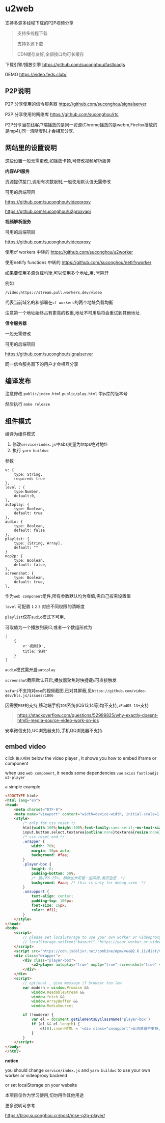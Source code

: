 # u2web

支持多源多线程下载的P2P视频分享

> 支持多线程下载
> 
> 支持多源下载
> 
> CDN缓存友好,全部接口均可长缓存

下载引擎/播放引擎 https://github.com/suconghou/fastloadjs

DEMO https://video.feds.club/

## P2P说明

P2P 分享使用的信令服务器 https://github.com/suconghou/signalserver

P2P 分享使用的网络库 https://github.com/suconghou/rtc


P2P分享当在线客户端播放的是同一资源(Chrome播放的是webm,Firefox播放的是mp4),同一清晰度时才会相互分享.

## 网站里的设置说明

这些设置一般无需更改,如播放卡顿,可修改视频解析服务

**内容API服务**

资源提供接口,调用有次数限制,一般使用默认值无需修改

可用的后端项目 

https://github.com/suconghou/videoproxy

https://github.com/suconghou/u2proxyapi




**视频解析服务**

可用的后端项目

https://github.com/suconghou/videoproxy

使用cf workers 中转的 https://github.com/suconghou/u2worker

使用netlify functions 中转的 https://github.com/suconghou/netlifyworker

如果要使用多源负载均衡,可以使用多个地址,用`;`号隔开

例如

`/video;https://stream.pull.workers.dev/video`

代表当前域名的和部署在`cf workers`的两个地址负载均衡

注意第一个地址始终占有更高的权重,地址不可用后将会重试到其他地址.



**信令服务器**

一般无需修改

可用的后端项目

https://github.com/suconghou/signalserver

同一信令服务器下的用户才会相互分享

## 编译发布

注意修改 `public/index.html` `public/play.html` 中js库的版本号

然后执行 `make release`

## 组件模式

编译为组件模式

1. 修改`service/index.js`中abs变量为https绝对地址
2. 执行 `yarn buildwc`

参数
```
v: {
    type: String,
    required: true
},
level : {
    type:Number,
    default:0,
},
autoplay: {
    type: Boolean,
    default: true
},
audio: {
    type: Boolean,
    default: false
},
playlist: {
    type: [String, Array],
    default: ""
}
nop2p: {
    type: Boolean,
    default: false,
},
screenshot: {
    type: Boolean,
    default: true,
},

```

作为`web component`组件,所有参数默认均为零值,需自己按需设置值

`level` 可配置 `1` `2` `3` 对应不同权限的清晰度

`playlist`仅在`audio`模式下可用,

可取值为一个播放列表ID,或者一个数组形式为

```
[
    {
        v:'视频ID',
        title:'名称'
    }
]
```

`audio`模式需开启`autoplay`

`screenshot`截图默认开启,播放器聚焦时快捷键`s`可直接触发

`safari`不支持对`mse`的视频截图,已对其屏蔽,见`https://github.com/video-dev/hls.js/issues/1806`

因需要`MSE`的支持,移动端手机`IOS`系统(IOS13,14等)均不支持,`iPadOS 13+`支持
>
> https://stackoverflow.com/questions/52999825/why-exactly-doesnt-html5-media-source-video-work-on-ios

安卓微信支持,UC浏览器支持,手机QQ浏览器不支持.


## embed video

click `嵌入视频` below the video player , It shows you how to embed iframe or component

when use `web component`, it needs some dependencies `vue` `axios` `fastloadjs` `u2-player`

a simple example 

```html
<!DOCTYPE html>
<html lang="en">
<head>
    <meta charset="UTF-8">
    <meta name="viewport" content="width=device-width, initial-scale=1.0">
    <style>
        /* only for css reset */
        html{width:100%;height:100%;font-family:sans-serif;-ms-text-size-adjust:100%;-webkit-text-size-adjust:100%;-webkit-font-smoothing:antialiased}body{margin:0;width:100%;height:100%;}article,aside,details,figcaption,figure,footer,header,hgroup,main,menu,nav,section,summary{display:block}audio,canvas,progress,video{display:inline-block;vertical-align:baseline}audio:not([controls]){display:none;height:0}[hidden],template{display:none}a{background-color:transparent}a:active,a:hover{outline:0}abbr[title]{border-bottom:1px dotted}b,strong{font-weight:bold}dfn{font-style:italic}h1{font-size:2em;margin:.67em 0}mark{background:#ff0;color:#000}small{font-size:80%}sub,sup{font-size:75%;line-height:0;position:relative;vertical-align:baseline}sup{top:-0.5em}sub{bottom:-0.25em}img{border:0}svg:not(:root){overflow:hidden}figure{margin:1em 40px}hr{box-sizing:content-box;height:0}pre{overflow:auto}code,kbd,pre,samp{font-family:monospace,monospace;font-size:1em}button,input,optgroup,select,textarea{color:inherit;font:inherit;margin:0}button{overflow:visible}button,select{text-transform:none}button,html input[type="button"],input[type="reset"],input[type="submit"]{-webkit-appearance:button;cursor:pointer}button[disabled],html input[disabled]{cursor:default}button::-moz-focus-inner,input::-moz-focus-inner{border:0;padding:0}input{line-height:normal}input[type="checkbox"],input[type="radio"]{box-sizing:border-box;padding:0}input[type="number"]::-webkit-inner-spin-button,input[type="number"]::-webkit-outer-spin-button{height:auto}input[type="search"]{-webkit-appearance:textfield;box-sizing:content-box}input[type="search"]::-webkit-search-cancel-button,input[type="search"]::-webkit-search-decoration{-webkit-appearance:none}fieldset{border:1px solid silver;margin:0 2px;padding:.35em .625em .75em}legend{border:0;padding:0}textarea{overflow:auto}optgroup{font-weight:bold}table{border-collapse:collapse;border-spacing:0}td,th{padding:0}
        input,button,select,textarea{outline:none}textarea{resize:none}a{text-decoration:none;color:#000}ul{padding-left:0;list-style:none;}
        /* css reset end */
        .wrapper {
            width: 70%;
            margin: 10px auto;
            background: #faa;
        }
        .player-box {
            height: 0;
            padding-bottom: 59%;
            /* 最小56.25%, 稍微加大可留一些间距,看灰色底  */
            background: #aaa; /* this is only for debug view  */
        }
        .unsupport {
            text-align: center;
            padding-top: 100px;
            font-size: 16px;
            color: #f11;
        }
    </style>
</head>
<body>
    <script>
        // please set localStorage to use your own worker or videoproxy
        // localStorage.setItem("baseurl","https://your_worker_or_videoproxy_domain/video");
    </script>
    <script src="https://cdn.jsdelivr.net/combine/npm/vue@2.6.11/dist/vue.min.js,npm/axios@0.19.2/dist/axios.min.js,gh/suconghou/assets@1e6f108/fastload.min.js,gh/suconghou/assets@1e6f108/u2-player.min.js"></script>
    <div class="wrapper">
        <div class="player-box">
            <u2-player autoplay="true" nop2p="true" screenshot="true" v="9-4aWqk7b0k" id="video"></u2-player>
        </div>
    </div>
    <script>
        // optional , give message if browser too low
        var modern = window.Promise &&
            window.ReadableStream &&
            window.fetch &&
            window.ArrayBuffer &&
            window.MediaSource;

        if (!modern) {
            var el = document.getElementsByClassName('player-box')
            if (el && el.length) {
                el[0].innerHTML = '<div class="unsupport">此浏览器不支持,请更换浏览器</div>'
            }
        }
    </script>
</body>
</html>
```

**notice**

you should change `service/index.js` and `yarn buildwc` to use your own worker or videoproxy backend

or set localStorage on your website


本项目仅作为学习使用,切勿用作其他用途

更多说明可参考

https://blog.suconghou.cn/post/mse-p2p-player/